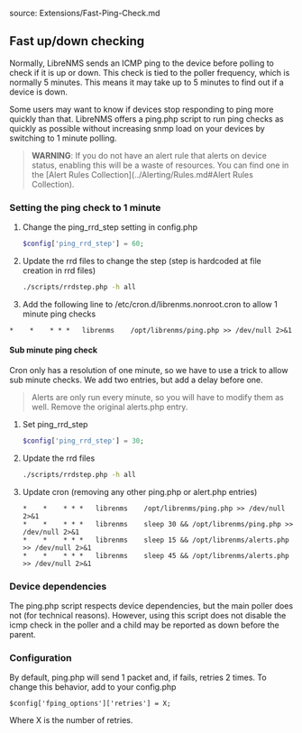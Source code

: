 source: Extensions/Fast-Ping-Check.md

## Fast up/down checking

Normally, LibreNMS sends an ICMP ping to the device before polling to check if it is up or down.
This check is tied to the poller frequency, which is normally 5 minutes.  This means it may take up to 5 minutes
to find out if a device is down.

Some users may want to know if devices stop responding to ping more quickly than that. LibreNMS offers a ping.php script
to run ping checks as quickly as possible without increasing snmp load on your devices by switching to 1 minute polling.

> **WARNING**: If you do not have an alert rule that alerts on device status, enabling this will be a waste of resources.
> You can find one in the [Alert Rules Collection](../Alerting/Rules.md#Alert Rules Collection).
                         


### Setting the ping check to 1 minute

1. Change the ping_rrd_step setting in config.php
    ```php
    $config['ping_rrd_step'] = 60;
    ```

2. Update the rrd files to change the step (step is hardcoded at file creation in rrd files)
    ```bash
    ./scripts/rrdstep.php -h all
    ```

3. Add the following line to /etc/cron.d/librenms.nonroot.cron to allow 1 minute ping checks

```
*    *    * * *   librenms    /opt/librenms/ping.php >> /dev/null 2>&1
```

#### Sub minute ping check

Cron only has a resolution of one minute, so we have to use a trick to allow sub minute checks.
We add two entries, but add a delay before one.

>Alerts are only run every minute, so you will have to modify them as well. Remove the original alerts.php entry.

1. Set ping_rrd_step
    ```php
   $config['ping_rrd_step'] = 30;
   ```
   
2. Update the rrd files
    ```bash
    ./scripts/rrdstep.php -h all
    ```

3. Update cron (removing any other ping.php or alert.php entries)
    ```
    *    *    * * *   librenms    /opt/librenms/ping.php >> /dev/null 2>&1
    *    *    * * *   librenms    sleep 30 && /opt/librenms/ping.php >> /dev/null 2>&1
    *    *    * * *   librenms    sleep 15 && /opt/librenms/alerts.php >> /dev/null 2>&1
    *    *    * * *   librenms    sleep 45 && /opt/librenms/alerts.php >> /dev/null 2>&1
    ```

### Device dependencies

The ping.php script respects device dependencies, but the main poller does not (for technical reasons).
However, using this script does not disable the icmp check in the poller and a child may be reported as
down before the parent.

### Configuration

By default, ping.php will send 1 packet and, if fails, retries 2 times. To change this behavior, add to your config.php
```
$config['fping_options']['retries'] = X;
```
Where X is the number of retries.
